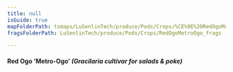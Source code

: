```yaml
---
title: null
isGuide: true
mapFolderPath: tsmaps/LuSenlinTech/produce/Pods/Crops/%CE%9E%20RedOgoMetroOgo
fragsFolderPath: LuSenlinTech/produce/Pods/Crops/RedOgoMetroOgo_frags

---
```



<!-- tsGuideRenderComment {"guide":{"id":"yAZRIv07N","path":"LuSenlinTech/produce/Pods/Crops","fragmentFolderPath":"LuSenlinTech/produce/Pods/Crops/RedOgoMetroOgo_frags"},"fragment":{"id":"yAZRIv07N","topLevelMapKey":"y4k9Gz00gu","mapKeyChain":"y4k9Gz00gu","guideID":"yAZRIv2an","guidePath":"c:/GitHub/MuddySpud/MuddySpud.github.io/tsmaps/LuSenlinTech/produce/Pods/Crops/RedOgoMetroOgo.tspod","chartKey":"y4k9Gz00gu","isLeaf":false,"options":[{"id":"yAZRJ70wy","option":"Metro-Ogo - a deeper dive","order":1,"isAncillary":true}]}} -->

#### Red Ogo ‘Metro-Ogo’ *(Gracilaria cultivar for salads & poke)*

